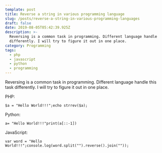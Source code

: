 ```yaml
---
template: post
title: Reverse a string in various programming language
slug: /posts/reverse-a-string-in-various-programming-languages
draft: false
date: 2019-08-05T05:42:39.925Z
description: >-
  Reversing is a common task in programming. Different language handle this task
  differently. I will try to figure it out in one place.
category: Programming
tags:
  - php
  - javascript
  - python
  - programming
---
```

Reversing is a common task in programming. Different language handle this task differently. I will try to figure it out in one place.

PHP:

```
$a = "Hello World!!!";echo strrev($a);
```

Python:

```
a= "Hello World!!!"print(a[::-1])
```

JavaScript:

```
var word = "Hello World!!!";console.log(word.split("").reverse().join(""));
```
